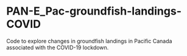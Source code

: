 # PAN-E_Pac-groundfish-landings-COVID
 
Code to explore changes in groundfish landings in Pacific Canada associated with the COVID-19 lockdown. 
